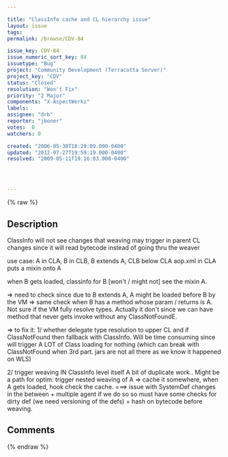 ```yaml
---

title: "ClassInfo cache and CL hierarchy issue"
layout: issue
tags: 
permalink: /browse/CDV-84

issue_key: CDV-84
issue_numeric_sort_key: 84
issuetype: "Bug"
project: "Community Development (Terracotta Server)"
project_key: "CDV"
status: "Closed"
resolution: "Won't Fix"
priority: "2 Major"
components: "X-AspectWerkz"
labels: 
assignee: "drb"
reporter: "jboner"
votes:  0
watchers: 0

created: "2006-05-30T18:29:09.000-0400"
updated: "2012-07-27T19:59:19.000-0400"
resolved: "2009-05-11T19:16:03.000-0400"




---
```


{% raw %}

## Description

<div markdown="1" class="description">

ClassInfo will not see changes that weaving may trigger in parent CL changes since it will read bytecode instead of going thru the weaver

use case: A in CLA, B in CLB, B extends A, CLB below CLA
aop.xml in CLA puts a mixin onto A

when B gets loaded, classinfo for B [won't / might not] see the mixin A.

=> need to check since due to B extends A, A might be loaded before B by the VM
=> same check when B has a method whose param / returns is A. Not sure if the VM fully resolve types. Actually it don't since we can have method that never gets invoke without any ClassNotFoundE.

=> to fix it:
1/ whether delegate type resolution to upper CL and if ClassNotFound then fallback with ClassInfo. Will be time consuming since will trigger A LOT of Class loading for nothing (which can break with ClassNotFound when 3rd part. jars are not all there as we know it happened on WLS)

2/ trigger weaving IN ClassInfo level itself
A bit of duplicate work..
Might be a path for optim: trigger nested weaving of A => cache it somewhere, when A gets loaded, hook check the cache.
===> issue with SystemDef changes in the between + multiple agent if we do so so must have some checks for dirty def (we need versioning of the defs) + hash on bytecode before weaving.

</div>

## Comments



{% endraw %}
